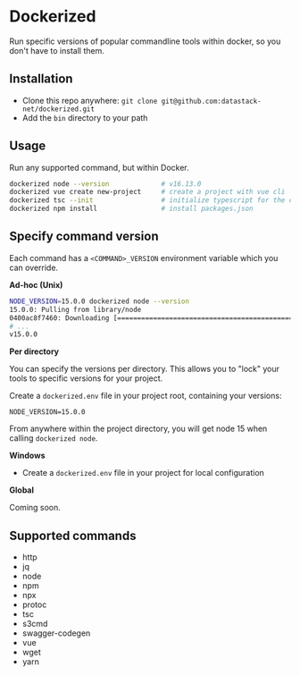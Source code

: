 # Dockerized
Run specific versions of popular commandline tools within docker, so you don't have to install them.

## Installation

- Clone this repo anywhere: `git clone git@github.com:datastack-net/dockerized.git`
- Add the `bin` directory to your path

## Usage

Run any supported command, but within Docker.

```bash
dockerized node --version             # v16.13.0
dockerized vue create new-project     # create a project with vue cli
dockerized tsc --init                 # initialize typescript for the current directory
dockerized npm install                # install packages.json
```

## Specify command version

Each command has a `<COMMAND>_VERSION` environment variable which you can override.

**Ad-hoc (Unix)**
```bash
NODE_VERSION=15.0.0 dockerized node --version
15.0.0: Pulling from library/node
0400ac8f7460: Downloading [=============================================>     ]  40.93MB/45.37MB
# ...
v15.0.0
```

**Per directory**

You can specify the versions per directory. This allows you to "lock" your tools to specific versions for your project.

Create a `dockerized.env` file in your project root, containing your versions:

```env
NODE_VERSION=15.0.0
```

From anywhere within the project directory, you will get node 15 when calling `dockerized node`.

**Windows**


- Create a `dockerized.env` file in your project for local configuration

**Global**

Coming soon.

## Supported commands

- http
- jq
- node
- npm
- npx
- protoc
- tsc
- s3cmd
- swagger-codegen
- vue
- wget
- yarn
